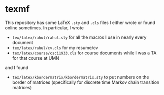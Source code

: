 texmf
========

This repository has some LaTeX `.sty` and `.cls` files I either wrote or found
online sometimes. In particular, I wrote
* `tex/latex/rahul/rahul.sty` for all the macros I use in nearly every document
* `tex/latex/rahul/cv.cls` for my resume/cv
* `tex/latex/course/csci1933.cls` for course documents while I was a TA for that
  course at UMN

and I found
* `tex/latex/kbordermatrix/kbordermatrix.sty` to put numbers on the border of
  matrices (specifically for discrete time Markov chain transition matrices)

